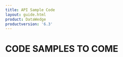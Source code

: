 ```yaml
---
title: API Sample Code 
layout: guide.html
product: DataWedge
productversion: '6.3'
---
```


# CODE SAMPLES TO COME
